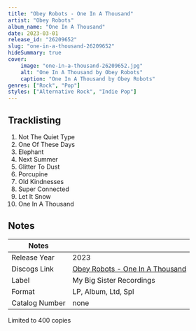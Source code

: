 ```yaml
---
title: "Obey Robots - One In A Thousand"
artist: "Obey Robots"
album_name: "One In A Thousand"
date: 2023-03-01
release_id: "26209652"
slug: "one-in-a-thousand-26209652"
hideSummary: true
cover:
    image: "one-in-a-thousand-26209652.jpg"
    alt: "One In A Thousand by Obey Robots"
    caption: "One In A Thousand by Obey Robots"
genres: ["Rock", "Pop"]
styles: ["Alternative Rock", "Indie Pop"]
---
```


## Tracklisting
1. Not The Quiet Type
2. One Of These Days
3. Elephant
4. Next Summer
5. Glitter To Dust
6. Porcupine
7. Old Kindnesses
8. Super Connected
9. Let It Snow
10. One In A Thousand



## Notes

| Notes          |             |
| ---------------| ----------- |
| Release Year   | 2023 |
| Discogs Link   | [Obey Robots - One In A Thousand](https://www.discogs.com/release/26209652-Obey-Robots-One-In-A-Thousand) |
| Label          | My Big Sister Recordings |
| Format         | LP, Album, Ltd, Spl |
| Catalog Number | none |

Limited to 400 copies

